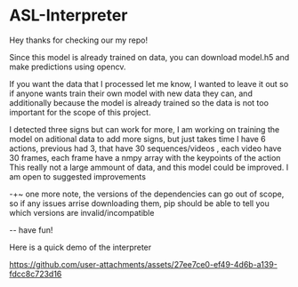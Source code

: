 # ASL-Interpreter

Hey thanks for checking our my repo!

Since this model is already trained on data, you can download model.h5 and make predictions using opencv. 

If you want the data that I processed let me know, I wanted to leave it out so if anyone wants train their own model with new data they can, and additionally because the model is already trained so the data is not too important for the scope of this project.


I detected three signs but can work for more, I am working on training the model on aditional data to add more signs, but just takes time
I have 6 actions, previous had 3, that have 30 sequences/videos , each video have 30 frames, each frame have a nmpy array with the keypoints of the action
This really not a large ammount of data, and this model could be improved. I am open to suggested improvements

-+~ one more note, the versions of the dependencies can go out of scope, so if any issues arrise downloading them, pip should be able to tell you which versions are invalid/incompatible

-- have fun!

Here is a quick demo of the interpreter





https://github.com/user-attachments/assets/27ee7ce0-ef49-4d6b-a139-fdcc8c723d16








